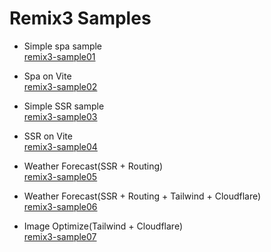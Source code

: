 # Remix3 Samples

- Simple spa sample  
  [remix3-sample01](./remix3-sample01)

- Spa on Vite  
  [remix3-sample02](./remix3-sample02)

- Simple SSR sample  
  [remix3-sample03](./remix3-sample03)

- SSR on Vite  
  [remix3-sample04](./remix3-sample04)

- Weather Forecast(SSR + Routing)  
  [remix3-sample05](./remix3-sample05)

- Weather Forecast(SSR + Routing + Tailwind + Cloudflare)  
  [remix3-sample06](./remix3-sample06)

- Image Optimize(Tailwind + Cloudflare)  
  [remix3-sample07](./remix3-sample07)

